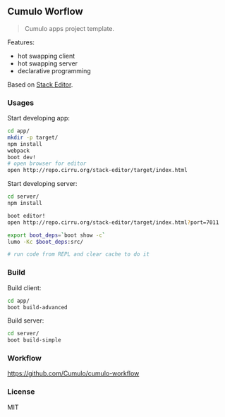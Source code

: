 
Cumulo Worflow
------

> Cumulo apps project template.

Features:

* hot swapping client
* hot swapping server
* declarative programming

Based on [Stack Editor](https://github.com/mvc-works/stack-workflow).

### Usages

Start developing app:

```bash
cd app/
mkdir -p target/
npm install
webpack
boot dev!
# open browser for editor
open http://repo.cirru.org/stack-editor/target/index.html
```

Start developing server:

```bash
cd server/
npm install

boot editor!
open http://repo.cirru.org/stack-editor/target/index.html?port=7011

export boot_deps=`boot show -c`
lumo -Kc $boot_deps:src/

# run code from REPL and clear cache to do it
```

### Build

Build client:

```bash
cd app/
boot build-advanced
```

Build server:

```bash
cd server/
boot build-simple
```

### Workflow

https://github.com/Cumulo/cumulo-workflow

### License

MIT
